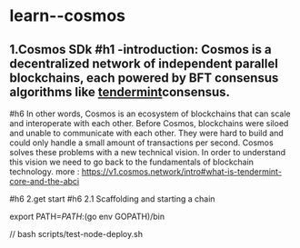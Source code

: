 # learn--cosmos
1.Cosmos SDk 
#h1 -introduction: Cosmos is a decentralized network of independent parallel blockchains, each powered by BFT consensus algorithms like [tendermint]( https://tendermint.com)consensus. 
-
#h6 In other words, Cosmos is an ecosystem of blockchains that can scale and interoperate with each other. Before Cosmos, blockchains were siloed and unable to communicate with each other. They were hard to build and could only handle a small amount of transactions per second. Cosmos solves these problems with a new technical vision. In order to understand this vision we need to go back to the fundamentals of blockchain technology.
more :
https://v1.cosmos.network/intro#what-is-tendermint-core-and-the-abci

#h6 2.get start
#h6 2.1 Scaffolding and starting a chain






export PATH=$PATH:$(go env GOPATH)/bin

//
bash scripts/test-node-deploy.sh

